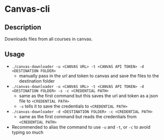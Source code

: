 # Canvas-cli

## Description
Downloads files from all courses in canvas.

## Usage
- `./canvas-downloader -u <CANVAS URL> -t <CANVAS API TOKEN> -d <DESTINATION FOLDER>`
    - manually pass in the url and token to canvas and save the files to the destination folder
- `./canvas-downloader -u <CANVAS URL> -t <CANVAS API TOKEN> -d <DESTINATION FOLDER> -s -c <CREDENTIAL PATH>`
    - same as the first command but this saves the url and token as a json file to `<CREDENTIAL PATH>`
    - `-s` tells it to save the credentials to `<CREDENTIAL PATH>`
- `./canvas-downloader -d <DESTINATION FOLDER> -c <CREDENTIAL PATH>`
    - same as the first command but reads the credentials from `<CREDENTIAL PATH>`
- Recommended to alias the command to use `-u` and `-t`, or `-c` to avoid typing so much
